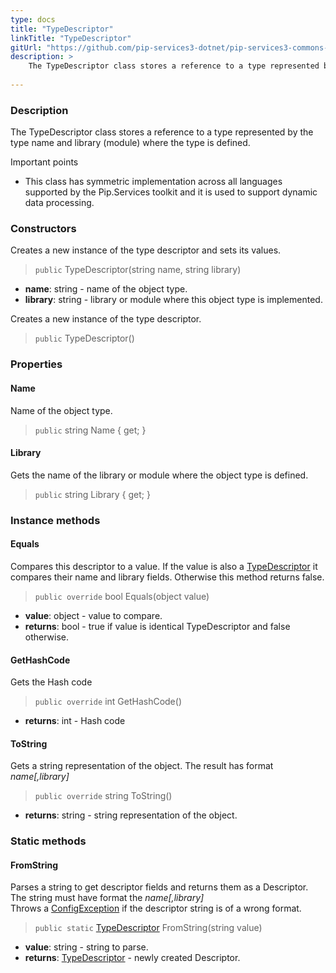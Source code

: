 ```yaml
---
type: docs
title: "TypeDescriptor"
linkTitle: "TypeDescriptor"
gitUrl: "https://github.com/pip-services3-dotnet/pip-services3-commons-dotnet"
description: >
    The TypeDescriptor class stores a reference to a type represented by the type name and library (module) where the type is defined.
    
---
```


### Description

The TypeDescriptor class stores a reference to a type represented by the type name and library (module) where the type is defined.

Important points

- This class has symmetric implementation across all languages supported by the Pip.Services toolkit and it is used to support dynamic data processing.

### Constructors
Creates a new instance of the type descriptor and sets its values.

> `public` TypeDescriptor(string name, string library)

- **name**: string - name of the object type.
- **library**: string - library or module where this object type is implemented.


Creates a new instance of the type descriptor.

> `public` TypeDescriptor()


### Properties

#### Name
Name of the object type.

> `public` string Name { get; }

#### Library
Gets the name of the library or module where the object type is defined.

> `public` string Library { get; }



### Instance methods

#### Equals
Compares this descriptor to a value.
If the value is also a [TypeDescriptor]() it compares their name and library fields.
Otherwise this method returns false.

> `public override` bool Equals(object value)

- **value**: object - value to compare.
- **returns**: bool - true if value is identical TypeDescriptor and false otherwise.

#### GetHashCode
Gets the Hash code

> `public override` int GetHashCode()

- **returns**: int - Hash code


#### ToString
Gets a string representation of the object.
The result has format *name[,library]*

> `public override` string ToString()

- **returns**: string - string representation of the object.

### Static methods

#### FromString
Parses a string to get descriptor fields and returns them as a Descriptor.
The string must have format the *name[,library]*  
Throws a [ConfigException](../../errors/config_exception) if the descriptor string is of a wrong format.

> `public static` [TypeDescriptor]() FromString(string value)

- **value**: string - string to parse.
- **returns**: [TypeDescriptor]() - newly created Descriptor.
